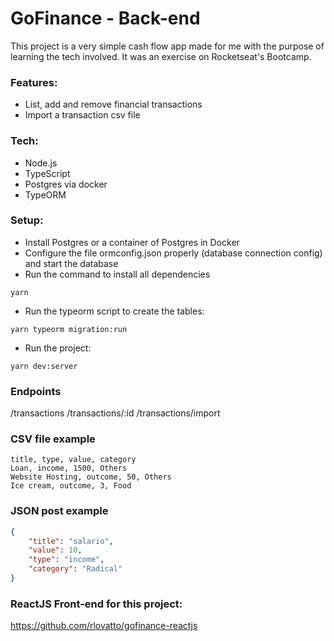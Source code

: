 # GoFinance - Back-end

This project is a very simple cash flow app made for me with the purpose of learning the tech involved. It was an exercise on Rocketseat's Bootcamp.

### Features:
  - List, add and remove financial transactions
  - Import a transaction csv file 

### Tech:

  - Node.js
  - TypeScript
  - Postgres via docker
  - TypeORM

### Setup:
  - Install Postgres or a container of Postgres in Docker
  - Configure the file ormconfig.json properly (database connection config) and start the database
  - Run the command to install all dependencies
  ```  
yarn
```
  - Run the typeorm script to create the tables:
  ```
  yarn typeorm migration:run
```
  - Run the project:
  ```
  yarn dev:server
```
  
### Endpoints
/transactions
/transactions/:id
/transactions/import

### CSV file example
```
title, type, value, category
Loan, income, 1500, Others
Website Hosting, outcome, 50, Others
Ice cream, outcome, 3, Food
```

### JSON post example
```json
{ 
	"title": "salario",
	"value": 10, 
	"type": "income",
	"category": "Radical"
}
```
### ReactJS Front-end for this project:
https://github.com/rlovatto/gofinance-reactjs
